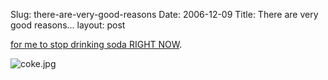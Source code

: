 Slug: there-are-very-good-reasons
Date: 2006-12-09
Title: There are very good reasons...
layout: post

[for me to stop drinking soda RIGHT NOW](http://healthbolt.net/2006/12/08/what-happens-to-your-body-if-you-drink-a-coke-right-now/).

<img alt="coke.jpg" class="at-xid-6a010534988cd3970b0120a5b36a0e970c" id="image2436" src="https://steveivy.typepad.com/.a/6a010534988cd3970b0120a5b36a0e970c-pi" />
